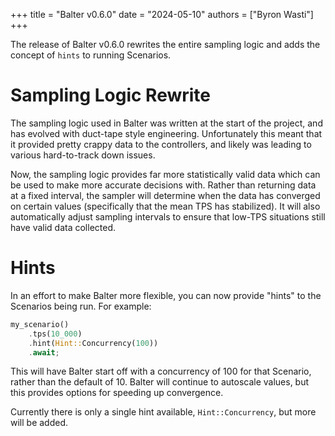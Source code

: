 +++
title = "Balter v0.6.0"
date = "2024-05-10"
authors = ["Byron Wasti"]
+++

The release of Balter v0.6.0 rewrites the entire sampling logic and adds the concept of `hints` to running Scenarios.

# Sampling Logic Rewrite

The sampling logic used in Balter was written at the start of the project, and has evolved with duct-tape style engineering. Unfortunately this meant that it provided pretty crappy data to the controllers, and likely was leading to various hard-to-track down issues.

Now, the sampling logic provides far more statistically valid data which can be used to make more accurate decisions with. Rather than returning data at a fixed interval, the sampler will determine when the data has converged on certain values (specifically that the mean TPS has stabilized). It will also automatically adjust sampling intervals to ensure that low-TPS situations still have valid data collected.

# Hints

In an effort to make Balter more flexible, you can now provide "hints" to the Scenarios being run. For example:

```rust
my_scenario()
    .tps(10_000)
    .hint(Hint::Concurrency(100))
    .await;
```

This will have Balter start off with a concurrency of 100 for that Scenario, rather than the default of 10. Balter will continue to autoscale values, but this provides options for speeding up convergence.

Currently there is only a single hint available, `Hint::Concurrency`, but more will be added.
